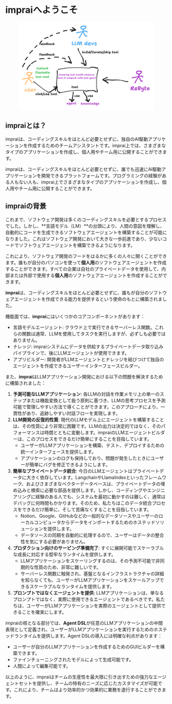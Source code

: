 # impraiへようこそ

<figure><img src=".gitbook/assets/1.png" alt="impraiロゴ"><figcaption></figcaption></figure>

## impraiとは？

impraiは、コーディングスキルをほとんど必要とせずに、独自のAI駆動アプリケーションを作成するためのチームアシスタントです。imprai上では、さまざまなタイプのアプリケーションを作成し、個人用やチーム用に公開することができます。

impraiは、コーディングスキルをほとんど必要とせずに、誰でも迅速にAI駆動アプリケーションを開発できるプラットフォームです。プログラミングの経験がある人もない人も、imprai上でさまざまなタイプのアプリケーションを作成し、個人用やチーム用に公開することができます。

## impraiの背景

これまで、ソフトウェア開発は多くのコーディングスキルを必要とするプロセスでした。しかし、**言語モデル（LM）**の台頭により、人間の意図を理解し、自動的にコードを生成できるソフトウェアエージェントを構築することが可能になりました。これはソフトウェア開発において大きな一歩前進であり、少ないコードでソフトウェアエージェントを構築できるようになります。

これにより、ソフトウェア開発のフードをはるかに多くの人々に開くことができます。誰もが自分のパソコンを使って**個人用**のソフトウェアエージェントを作成することができます。すべての企業は自社のプライベートデータを使用して、内部または外部で使用する**個人用**のソフトウェアエージェントを作成することができます。

**imprai**は、コーディングスキルをほとんど必要とせずに、誰もが自分のソフトウェアエージェントを作成できる能力を提供するという使命のもとに構築されました。

機能面では、**imprai**にはいくつかのコアコンポーネントがあります：

* 言語モデルエージェント: クラウド上で実行できるサーバーレス関数。これらの関数は通常、LLMを使用してタスクを実行しますが、必ずしも必要ではありません。
* ナレッジ: impraiシステムにデータを供給するプライベートデータ取り込みパイプラインで、後にLLMエージェントが使用できます。
* アプリビルダー: 開発者がLLMエージェントとナレッジを結びつけて独自のエージェントを作成できるユーザーインターフェースビルダー。

また、**imprai**はLLMアプリケーション開発における以下の問題を解決するために構築されました：

1. **予測可能なLLMアプリケーション**: 各LLMの対話を作業メモリ上の単一のステップまたは機能変換として扱う原則に基づき、LLMの思考プロセスを予測可能で管理しやすい方法で導くことができます。このアプローチにより、一貫性があり、追跡しやすい対話フローを実現します。
2. **LLM開発の反復的性質**: 現代のLLMモデル上にエージェントを構築することは、その性質により非常に困難です。LLMの出力は決定的ではなく、そのパフォーマンスは時間とともに変動します。impraiのLLMエージェントビルダーは、このプロセスをできるだけ簡単にすることを目指しています。
   * ユーザーがLLMアプリケーションを構築、テスト、デプロイするための統一インターフェースを提供します。
   * アプリケーションのログも保持しており、問題が発生したときにユーザーが簡単にバグを修正できるようにします。
3. **簡単なプライベートデータ統合**: 今日のLLMエージェントはプライベートデータに大きく依存しています。LangchainやLlamaIndexといったフレームワーク、およびさまざまなベクターデータベースは、プライベートデータの埋め込みと検索に必要な部品を提供します。しかし、コーディングやエンジニアリングに経験のある人でも、システムを最初に動かすのは難しく、通常はデバッグに何時間もかかります。そのため、私たちはこのデータ統合プロセスをできるだけ簡単に、そして苦痛なくすることを目指しています。
   * Notion、Google、GitHubなどの一般的なデータソースやユーザーのローカルコンピュータからデータをインポートするためのホステッドソリューションを提供します。
   * データソースの同期を自動的に処理するので、ユーザーはデータの整合性を気にする必要がありません。
4. **プロダクション向けのサービング準備完了**: すぐに展開可能でスケーラブルな成長に対応する堅牢なランタイムを提供します。
   * LLMアプリケーションをスケーリングするのは、その予測不可能で非同期的な性質のため、非常に難しいです。
   * サーバーレス関数に触発され、基盤となるインフラストラクチャの詳細を知らなくても、ユーザーがLLMアプリケーションをスケールアップできるスケーラブルなランタイムを提供します。
5. **プロンプトではなくエージェントを提供**: LLMアプリケーションは、単なるプロンプトではなく、実際に使用できるエージェントであるべきです。私たちは、ユーザーがLLMアプリケーションを実際のエージェントとして提供できることを確実にします。

impraiの核となる部分では、**Agent DSL**が任意のLLMアプリケーションの中間表現として定義され、ユーザーがLLMアプリケーションを実行するためのホステッドランタイムを提供します。Agent DSLの導入には明確な利点があります：

* ユーザーが自分のLLMアプリケーションを作成するためのGUIビルダーを構築できます。
* ファインチューニングされたモデルによって生成可能です。
* 人間によって編集可能です。

以上のように、impraiはチームの生産性を最大限に引き出すための強力なエージェントセットを提供し、チームの特有のニーズに応じたカスタマイズが可能です。これにより、チームはより効率的かつ効果的に業務を遂行することができます。